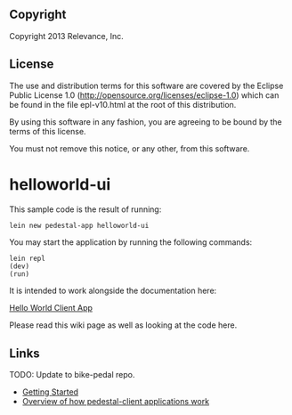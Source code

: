 Copyright
---------
Copyright 2013 Relevance, Inc.

License
-------
The use and distribution terms for this software are covered by the
Eclipse Public License 1.0 (http://opensource.org/licenses/eclipse-1.0)
which can be found in the file epl-v10.html at the root of this distribution.

By using this software in any fashion, you are agreeing to be bound by
the terms of this license.

You must not remove this notice, or any other, from this software.

# helloworld-ui

This sample code is the result of running:

```bash
lein new pedestal-app helloworld-ui
```

You may start the application by running the following commands:

```
lein repl
(dev)
(run)
```

It is intended to work alongside the documentation here:

[Hello World Client App](https://github.com/relevance/platform/wiki/Hello-World-Client-App)

Please read this wiki page as well as looking at the code here.

## Links

TODO: Update to bike-pedal repo.

* [Getting Started](https://github.com/relevance/platform/tree/master/app#usage)
* [Overview of how pedestal-client applications work](https://github.com/relevance/platform/wiki/Client-Application-Model)

